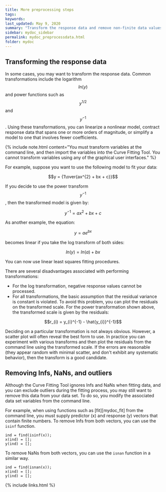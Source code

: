 ```yaml
---
title: More preprocessing steps
tags:
keywords:
last_updated: May 9, 2020
summary: "Transform the response data and remove non-finite data values."
sidebar: mydoc_sidebar
permalink: mydoc_preprocessdata.html
folder: mydoc
---
```

## Transforming the response data
In some cases, you may want to transform the response data. Common transformations include the logarithm $$ln(y)$$ and power functions such as 	$$y^{1/2}$$ and $$y^{-1}$$. Using these transformations, you can linearize a nonlinear model, contract response data that spans one or more orders of magnitude, or simplify a model to one that involves fewer coefficients.

{% include note.html content="You must transform variables at the command line, and then import the variables into the Curve Fitting Tool. You cannot transform variables using any of the graphical user interfaces." %}

For example, suppose you want to use the following model to fit your data:

$$y = {1\over{ax^{2} + bx + c}}$$

If you decide to use the power transform $$y^{-1}$$, then the transformed model is given by:

$$y^{-1} = ax^{2} + bx + c$$

As another example, the equation:

$$y = ae^{bx}$$

becomes linear if you take the log transform of both sides:

$$ln(y) = ln(a) + bx$$

You can now use linear least squares fitting procedures.

There are several disadvantages associated with performing transformations:

* For the log transformation, negative response values cannot be processed.
* For all transformations, the basic assumption that the residual variance is constant is violated. To avoid this problem, you can plot the residuals on the transformed scale. For the power transformation shown above, the transformed scale is given by the residuals:

$$r_{i} = y_{i}^{-1} - \hat{y_{i}}^{-1}$$

Deciding on a particular transformation is not always obvious. However, a scatter plot will often reveal the best form to use. In practice you can experiment with various transforms and then plot the residuals from the command line using the transformed scale. If the errors are reasonable (they appear random with minimal scatter, and don't exhibit any systematic behavior), then the transform is a good candidate.

## Removing Infs, NaNs, and outliers
Although the Curve Fitting Tool ignores Infs and NaNs when fitting data, and you can exclude outliers during the fitting process, you may still want to remove this data from your data set. To do so, you modify the associated data set variables from the command line.

For example, when using functions such as [fit][mydoc_fit] from the command line, you must supply predictor (x) and response (y) vectors that contain finite numbers. To remove Infs from both vectors, you can use the `isinf` function.

~~~
ind = find(isinf(x));
x(ind) = [];
y(ind) = [];
~~~

To remove NaNs from both vectors, you can use the `isnan` function in a similar way.

~~~
ind = find(isnan(x));
x(ind) = [];
y(ind) = [];
~~~

{% include links.html %}
